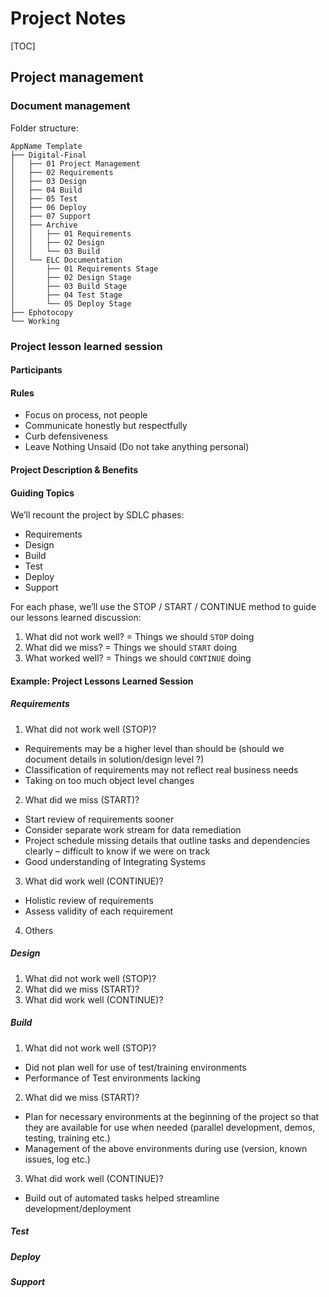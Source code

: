 # Project Notes

[TOC]

## Project management

### Document management
Folder structure:
```
AppName Template
├── Digital-Final
│   ├── 01 Project Management
│   ├── 02 Requirements
│   ├── 03 Design
│   ├── 04 Build
│   ├── 05 Test
│   ├── 06 Deploy
│   ├── 07 Support
│   ├── Archive
│   │   ├── 01 Requirements
│   │   ├── 02 Design
│   │   └── 03 Build
│   └── ELC Documentation
│       ├── 01 Requirements Stage
│       ├── 02 Design Stage
│       ├── 03 Build Stage
│       ├── 04 Test Stage
│       └── 05 Deploy Stage
├── Ephotocopy
└── Working
```

### Project lesson learned session
#### Participants
#### Rules
- Focus on process, not people
- Communicate honestly but respectfully
- Curb defensiveness
- Leave Nothing Unsaid (Do not take anything personal)

#### Project Description & Benefits

#### Guiding Topics
We’ll recount the project by SDLC phases:
- Requirements
- Design
- Build
- Test
- Deploy
- Support

For each phase, we’ll use the STOP / START / CONTINUE method to guide our lessons learned discussion:
1. What did not work well?      = Things we should `STOP` doing
2. What did we miss? 	      = Things we should `START` doing
3. What worked well? 	      = Things we should `CONTINUE` doing

#### Example: Project Lessons Learned Session
##### Requirements
1. What did not work well (STOP)?
 - Requirements may be a higher level than should be (should we document details in solution/design level ?)
 - Classification of requirements may not reflect real business needs
 - Taking on too much object level changes

2. What did we miss (START)?
 - Start review of requirements sooner
 - Consider separate work stream for data remediation
 - Project schedule missing details that outline tasks and dependencies clearly – difficult to know if we were on track
 - Good understanding of Integrating Systems

3. What did work well (CONTINUE)?
 - Holistic review of requirements
 - Assess validity of each requirement

4. Others

##### Design
1. What did not work well (STOP)?
2. What did we miss (START)?
3. What did work well (CONTINUE)?

##### Build
1. What did not work well (STOP)?
 - Did not plan well for use of test/training environments
 - Performance of Test environments lacking

2. What did we miss (START)?
 - Plan for necessary environments at the beginning of the project so that they are available for use when needed (parallel development, demos, testing, training etc.)
 - Management of the above environments during use (version, known issues, log etc.)

3. What did work well (CONTINUE)?
 - Build out of automated tasks helped streamline development/deployment

##### Test
##### Deploy
##### Support
